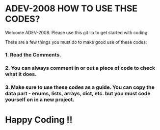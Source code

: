 # ADEV-2008 HOW TO USE THSE CODES?

Welcome ADEV-2008. Please use this git lib to get started with coding. 

There are a few things you must do to make good use of these codes:

### 1. Read the Comments.
### 2. You can always comment in or out a piece of code to check what it does. 
### 3. Make sure to use these codes as a guide. You can copy the data part - enums, lists, arrays, dict, etc. but you must code yourself on in a new project.


# Happy Coding !!
